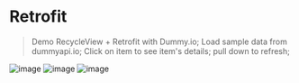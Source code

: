 # Retrofit
> Demo RecycleView + Retrofit with Dummy.io; 
> Load sample data from dummyapi.io; 
Click on item to see item's details; 
pull down to refresh;

![image](https://user-images.githubusercontent.com/74634220/145663206-f7d3da6e-55d9-479e-8b65-fd960bdb1fa5.png)
![image](https://user-images.githubusercontent.com/74634220/145663215-f67f26e8-ef29-459d-b420-cb3d3135cf18.png)
![image](https://user-images.githubusercontent.com/74634220/145663219-01495348-4157-41db-9d98-d6a1cf96cbbe.png)

